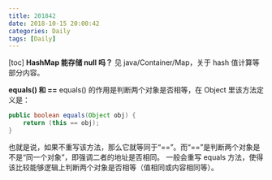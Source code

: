 ```yaml
---
title: 201842
date: 2018-10-15 20:00:42
categories: Daily
tags: [Daily]
---
```

[toc]
**HashMap 能存储 null 吗？**
见 java/Container/Map，关于 hash 值计算等部分内容。

**equals() 和 ==**
equals() 的作用是判断两个对象是否相等，在 Object 里该方法定义是：
```java
public boolean equals(Object obj) {
    return (this == obj);
}
```
也就是说，如果不重写该方法，那么它就等同于“==”。而“==”是判断两个对象是不是“同一个对象”，即强调二者的地址是否相同。
一般会重写 equals 方法，使得该比较能够逻辑上判断两个对象是否相等（值相同或内容相同等）。